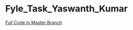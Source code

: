 # Fyle_Task_Yaswanth_Kumar
<a href="https://github.com/Yaswanthtoga/Fyle_Task_Yaswanth_Kumar/tree/master" >Full Code in Master Branch</a>

